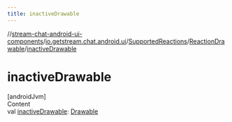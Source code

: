 ```yaml
---
title: inactiveDrawable
---
```

//[stream-chat-android-ui-components](../../../../index.md)/[io.getstream.chat.android.ui](../../index.md)/[SupportedReactions](../index.md)/[ReactionDrawable](index.md)/[inactiveDrawable](inactiveDrawable.md)



# inactiveDrawable  
[androidJvm]  
Content  
val [inactiveDrawable](inactiveDrawable.md): [Drawable](https://developer.android.com/reference/kotlin/android/graphics/drawable/Drawable.html)  



